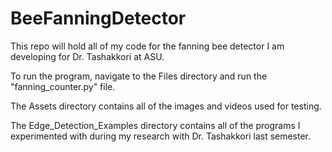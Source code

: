 # BeeFanningDetector
This repo will hold all of my code for the fanning bee detector I am developing for Dr. Tashakkori at ASU.

To run the program, navigate to the Files directory and run the "fanning_counter.py" file.

The Assets directory contains all of the images and videos used for testing.

The Edge_Detection_Examples directory contains all of the programs I experimented with during my research with Dr. Tashakkori last semester.

